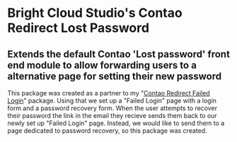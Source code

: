 # Bright Cloud Studio's Contao Redirect Lost Password
## Extends the default Contao 'Lost password' front end module to allow forwarding users to a alternative page for setting their new password

This package was created as a partner to my "[Contao Redirect Failed Login](https://github.com/bright-cloud-studio/contao-redirect-failed-login)" package. Using that we set up a "Failed Login" page with a login form and a password recovery form. When the user attempts to recover their password the link in the email they recieve sends them back to our newly set up "Failed Login" page. Instead, we would like to send them to a page dedicated to password recovery, so this package was created.

